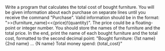 Write a program that calculates the total cost of bought furniture. You will be given information about each purchase on separate lines until you receive the command "Purchase". Valid information should be in the format: ">>{furniture_name}<<{price}!{quantity}". The price could be a floating-point or integer number. You should store the names of the furniture and the total price. 
In the end, print the name of each bought furniture and the total cost, formatted to the second decimal point:
"Bought furniture:
{1st name}
{2nd name}
…
{N name}
Total money spend: {total_cost}"

